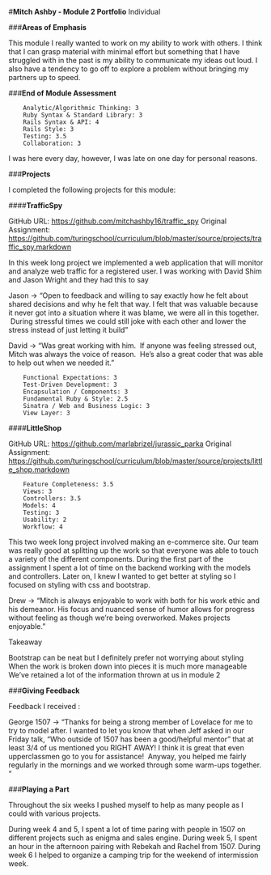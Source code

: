 #**Mitch Ashby - Module 2 Portfolio**
Individual

###**Areas of Emphasis**

This module I really wanted to work on my ability to work with others. I think that I can grasp material with minimal effort but something that I have struggled with in the past is my ability to communicate my ideas out loud. I also have a tendency to go off to explore a problem without bringing my partners up to speed.

###**End of Module Assessment**

        Analytic/Algorithmic Thinking: 3
        Ruby Syntax & Standard Library: 3
        Rails Syntax & API: 4
        Rails Style: 3
        Testing: 3.5
        Collaboration: 3


I was here every day, however, I was late on one day for personal reasons.

###**Projects**

I completed the following projects for this module:

####**TrafficSpy**

GitHub URL: https://github.com/mitchashby16/traffic_spy
Original Assignment: https://github.com/turingschool/curriculum/blob/master/source/projects/traffic_spy.markdown

In this week long project we implemented a web application that will monitor and analyze web traffic for a registered user. I was working with David Shim and Jason Wright and they had this to say

Jason -> “Open to feedback and willing to say exactly how he felt about shared decisions and why he felt that way. I felt that was valuable because it never got into a situation where it was blame, we were all in this together.  During stressful times we could still joke with each other and lower the stress instead of just letting it build”

David -> “Was great working with him.  If anyone was feeling stressed out, Mitch was always the voice of reason.  He’s also a great coder that was able to help out when we needed it.”

        Functional Expectations: 3
        Test-Driven Development: 3
        Encapsulation / Components: 3
        Fundamental Ruby & Style: 2.5
        Sinatra / Web and Business Logic: 3
        View Layer: 3


####**LittleShop**

GitHub URL: https://github.com/marlabrizel/jurassic_parka
Original Assignment: https://github.com/turingschool/curriculum/blob/master/source/projects/little_shop.markdown

        Feature Completeness: 3.5
        Views: 3
        Controllers: 3.5
        Models: 4
        Testing: 3
        Usability: 2
        Workflow: 4

This two week long project involved making an e-commerce site. Our team was really good at splitting up the work so that everyone was able to touch a variety of the different components. During the first part of the assignment I spent a lot of time on the backend working with the models and controllers. Later on, I knew I wanted to get better at styling so I focused on styling with css and bootstrap.

Drew -> “Mitch is always enjoyable to work with both for his work ethic and his demeanor. His focus and nuanced sense of humor allows for progress without feeling as though we’re being overworked. Makes projects enjoyable.”


Takeaway

Bootstrap can be neat but I definitely prefer not worrying about styling
When the work is broken down into pieces it is much more manageable
We’ve retained a lot of the information thrown at us in module 2


###**Giving Feedback**

Feedback I received :

George 1507 -> “Thanks for being a strong member of Lovelace for me to try to model after. I wanted to let you know that when Jeff asked in our Friday talk, “Who outside of 1507 has been a good/helpful mentor” that at least 3/4 of us mentioned you RIGHT AWAY! I think it is great that even upperclassmen go to you for assistance!  Anyway, you helped me fairly regularly in the mornings and we worked through some warm-ups together. “



###**Playing a Part**

Throughout the six weeks I pushed myself to help as many people as I could with various projects.

During week 4 and 5, I spent a lot of time paring with people in 1507 on different projects such as enigma and sales engine.
During week 5, I spent an hour in the afternoon pairing with Rebekah and Rachel from 1507.
During week 6 I helped to organize a camping trip for the weekend of intermission week.

